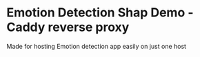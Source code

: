 # Emotion Detection Shap Demo - Caddy reverse proxy

Made for hosting Emotion detection app easily on just one host
